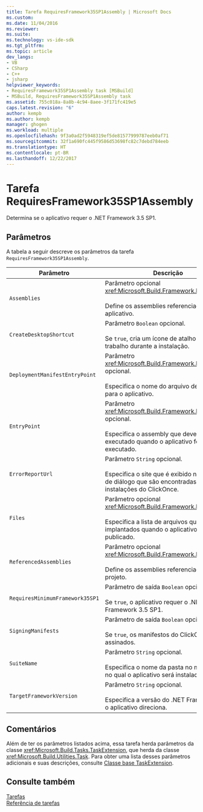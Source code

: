 ```yaml
---
title: Tarefa RequiresFramework35SP1Assembly | Microsoft Docs
ms.custom: 
ms.date: 11/04/2016
ms.reviewer: 
ms.suite: 
ms.technology: vs-ide-sdk
ms.tgt_pltfrm: 
ms.topic: article
dev_langs:
- VB
- CSharp
- C++
- jsharp
helpviewer_keywords:
- RequiresFramework35SP1Assembly task [MSBuild]
- MSBuild, RequiresFramework35SP1Assembly task
ms.assetid: 755c018a-8a8b-4c94-8aee-3f171fc419e5
caps.latest.revision: "6"
author: kempb
ms.author: kempb
manager: ghogen
ms.workload: multiple
ms.openlocfilehash: 9f3a0ad2f5948319ef5de81577999787eeb0af71
ms.sourcegitcommit: 32f1a690fc445f9586d53698fc82c7debd784eeb
ms.translationtype: HT
ms.contentlocale: pt-BR
ms.lasthandoff: 12/22/2017
---
```

# <a name="requiresframework35sp1assembly-task"></a>Tarefa RequiresFramework35SP1Assembly
Determina se o aplicativo requer o .NET Framework 3.5 SP1.  
  
## <a name="parameters"></a>Parâmetros  
 A tabela a seguir descreve os parâmetros da tarefa `RequiresFramework35SP1Assembly`.  
  
|Parâmetro|Descrição|  
|---------------|-----------------|  
|`Assemblies`|Parâmetro opcional <xref:Microsoft.Build.Framework.ITaskItem>`[]`.<br /><br /> Define os assemblies referenciados no aplicativo.|  
|`CreateDesktopShortcut`|Parâmetro `Boolean` opcional.<br /><br /> Se `true`, cria um ícone de atalho na área de trabalho durante a instalação.|  
|`DeploymentManifestEntryPoint`|Parâmetro <xref:Microsoft.Build.Framework.ITaskItem> opcional.<br /><br /> Especifica o nome do arquivo de manifesto para o aplicativo.|  
|`EntryPoint`|Parâmetro <xref:Microsoft.Build.Framework.ITaskItem> opcional.<br /><br /> Especifica o assembly que deve ser executado quando o aplicativo for executado.|  
|`ErrorReportUrl`|Parâmetro `String` opcional.<br /><br /> Especifica o site que é exibido nas caixas de diálogo que são encontradas durante as instalações do ClickOnce.|  
|`Files`|Parâmetro opcional <xref:Microsoft.Build.Framework.ITaskItem>`[]`.<br /><br /> Especifica a lista de arquivos que serão implantados quando o aplicativo for publicado.|  
|`ReferencedAssemblies`|Parâmetro opcional <xref:Microsoft.Build.Framework.ITaskItem>`[]`.<br /><br /> Define os assemblies referenciados no projeto.|  
|`RequiresMinimumFramework35SP1`|Parâmetro de saída `Boolean` opcional.<br /><br /> Se `true`, o aplicativo requer o .NET Framework 3.5 SP1.|  
|`SigningManifests`|Parâmetro de saída `Boolean` opcional.<br /><br /> Se `true`, os manifestos do ClickOnce são assinados.|  
|`SuiteName`|Parâmetro `String` opcional.<br /><br /> Especifica o nome da pasta no menu **Iniciar** no qual o aplicativo será instalado.|  
|`TargetFrameworkVersion`|Parâmetro `String` opcional.<br /><br /> Especifica a versão do .NET Framework que o aplicativo direciona.|  
  
## <a name="remarks"></a>Comentários  
 Além de ter os parâmetros listados acima, essa tarefa herda parâmetros da classe <xref:Microsoft.Build.Tasks.TaskExtension>, que herda da classe <xref:Microsoft.Build.Utilities.Task>. Para obter uma lista desses parâmetros adicionais e suas descrições, consulte [Classe base TaskExtension](../msbuild/taskextension-base-class.md).  
  
## <a name="see-also"></a>Consulte também  
 [Tarefas](../msbuild/msbuild-tasks.md)   
 [Referência de tarefas](../msbuild/msbuild-task-reference.md)